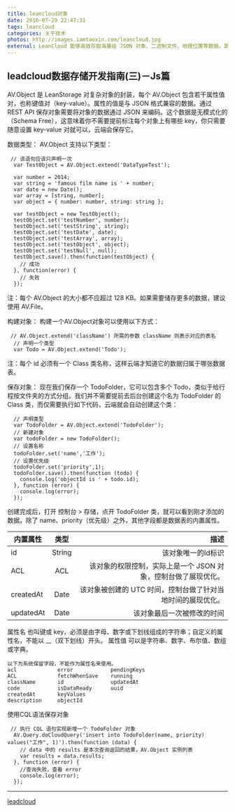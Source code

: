 ```yaml
---
title: leancloud对象
date: 2016-07-29 22:47:31
tags: leancloud
categories: 关于技术
photos: http://images.iamtaoxin.com/leancloud.jpg
external: LeanCloud 能够高效存取海量级 JSON 对象、二进制文件、地理位置等数据。其内置的行级 ACL 权限控制，以及通用的用户及角色管理体系，可以帮助您快速实现安全而灵活的数据访问。无服务器架构，让您快人一步。
---
```

leadcloud数据存储开发指南(三)－Js篇
----------
AV.Object 是 LeanStorage 对复杂对象的封装，每个 AV.Object 包含若干属性值对，也称键值对（key-value）。属性的值是与 JSON 格式兼容的数据。通过 REST API 保存对象需要将对象的数据通过 JSON 来编码。这个数据是无模式化的（Schema Free），这意味着你不需要提前标注每个对象上有哪些 key，你只需要随意设置 key-value 对就可以，云端会保存它。

数据类型：
AV.Object 支持以下类型：
```
 // 该语句应该只声明一次
  var TestObject = AV.Object.extend('DataTypeTest');

  var number = 2014;
  var string = 'famous film name is ' + number;
  var date = new Date();
  var array = [string, number];
  var object = { number: number, string: string };

  var testObject = new TestObject();
  testObject.set('testNumber', number);
  testObject.set('testString', string);
  testObject.set('testDate', date);
  testObject.set('testArray', array);
  testObject.set('testObject', object);
  testObject.set('testNull', null);
  testObject.save().then(function(testObject) {
    // 成功
  }, function(error) {
    // 失败
  });
```
注：每个 AV.Object 的大小都不应超过 128 KB。如果需要储存更多的数据，建议使用 AV.File。

构建对象：
构建一个AV.Object对象可以使用以下方式：
```
 // AV.Object.extend('className') 所需的参数 className 则表示对应的表名
  // 声明一个类型
  var Todo = AV.Object.extend('Todo');
```
注：每个 id 必须有一个 Class 类名称，这样云端才知道它的数据归属于哪张数据表。

保存对象：
现在我们保存一个 TodoFolder，它可以包含多个 Todo，类似于给行程按文件夹的方式分组。我们并不需要提前去后台创建这个名为 TodoFolder 的 Class 类，而仅需要执行如下代码，云端就会自动创建这个类：
```
  // 声明类型
  var TodoFolder = AV.Object.extend('TodoFolder');
  // 新建对象
  var todoFolder = new TodoFolder();
  // 设置名称
  todoFolder.set('name','工作');
  // 设置优先级
  todoFolder.set('priority',1);
  todoFolder.save().then(function (todo) {
    console.log('objectId is ' + todo.id);
  }, function (error) {
    console.log(error);
  });
```
创建完成后，打开 控制台 > 存储，点开 TodoFolder 类，就可以看到刚才添加的数据。除了 name、priority（优先级）之外，其他字段都是数据表的内置属性。

| 内置属性  | 类型	| 描述 |
| ------------|:------------:|-------:|
| id | String | 该对象唯一的Id标识 |
| ACL|	ACL | 该对象的权限控制，实际上是一个 JSON 对象，控制台做了展现优化。 |
| createdAt	| Date	| 该对象被创建的 UTC 时间，控制台做了针对当地时间的展现优化。   |
|updatedAt	| Date	| 该对象最后一次被修改的时间 |

属性名
也叫键或 key，必须是由字母、数字或下划线组成的字符串；自定义的属性名，不能以 __（双下划线）开头。
属性值
可以是字符串、数字、布尔值、数组或字典。

```  
以下为系统保留字段，不能作为属性名来使用。
acl             error            pendingKeys
ACL             fetchWhenSave    running
className       id               updatedAt
code            isDataReady      uuid
createdAt       keyValues
description     objectId
```
使用CQL语法保存对象
```
 // 执行 CQL 语句实现新增一个 TodoFolder 对象
  AV.Query.doCloudQuery('insert into TodoFolder(name, priority) values("工作", 1)').then(function (data) {
    // data 中的 results 是本次查询返回的结果，AV.Object 实例列表
    var results = data.results;
  }, function (error) {
    //查询失败，查看 error
    console.log(error);
  });
```
-----------
[leadcloud](https://leancloud.cn/docs/leanstorage_guide-js.html)
